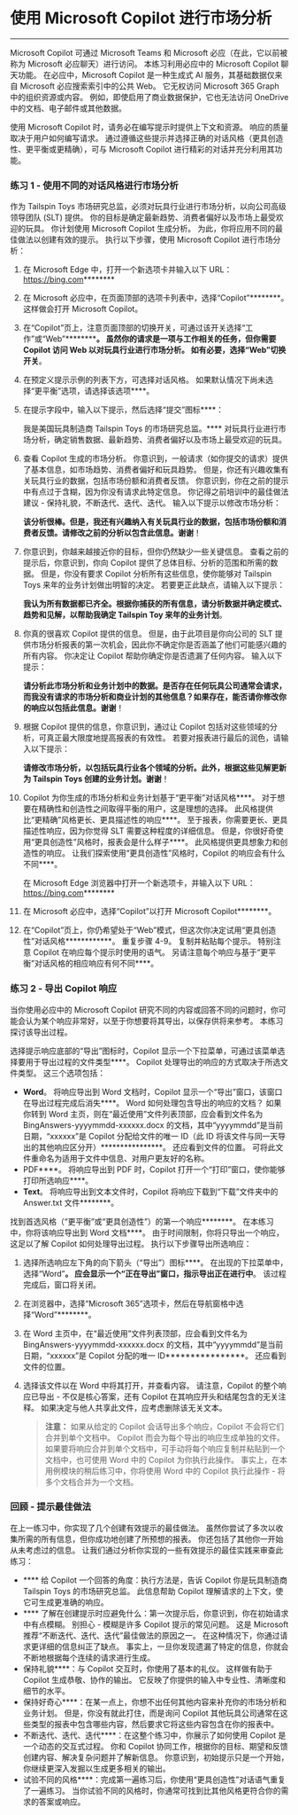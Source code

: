 # 使用 Microsoft Copilot 进行市场分析
---
Microsoft Copilot 可通过 Microsoft Teams 和 Microsoft 必应（在此，它以前被称为 Microsoft 必应聊天）进行访问。 本练习利用必应中的 Microsoft Copilot 聊天功能。 在必应中，Microsoft Copilot 是一种生成式 AI 服务，其基础数据仅来自 Microsoft 必应搜索索引中的公共 Web。 它无权访问 Microsoft 365 Graph 中的组织资源或内容。 例如，即使启用了商业数据保护，它也无法访问 OneDrive 中的文档、电子邮件或其他数据。

使用 Microsoft Copilot 时，请务必在编写提示时提供上下文和资源。 响应的质量取决于用户如何编写请求。 通过遵循这些提示并选择正确的对话风格（更具创造性、更平衡或更精确），可与 Microsoft Copilot 进行精彩的对话并充分利用其功能。

### 练习 1 - 使用不同的对话风格进行市场分析

作为 Tailspin Toys 市场研究总监，必须对玩具行业进行市场分析，以向公司高级领导团队 (SLT) 提供。 你的目标是确定最新趋势、消费者偏好以及市场上最受欢迎的玩具。 你计划使用 Microsoft Copilot 生成分析。 为此，你将应用不同的最佳做法以创建有效的提示。 执行以下步骤，使用 Microsoft Copilot 进行市场分析：

1.  在 Microsoft Edge 中，打开一个新选项卡并输入以下 URL：https://bing.com********
2.  在 Microsoft 必应中，在页面顶部的选项卡列表中，选择“Copilot”********。 这样做会打开 Microsoft Copilot。
3.  在“Copilot”页上，注意页面顶部的切换开关，可通过该开关选择“工作”或“Web”************。 虽然你的请求是一项与工作相关的任务，但你需要 Copilot 访问 Web 以对玩具行业进行市场分析。 如有必要，选择“Web”切换开关****。
4.  在预定义提示示例的列表下方，可选择对话风格。 如果默认情况下尚未选择“更平衡”选项，请选择该选项****。
5.  在提示字段中，输入以下提示，然后选择“提交”图标****：
    
    我是美国玩具制造商 Tailspin Toys 的市场研究总监。**** 对玩具行业进行市场分析，确定销售数据、最新趋势、消费者偏好以及市场上最受欢迎的玩具。
6.  查看 Copilot 生成的市场分析。 你意识到，一般请求（如你提交的请求）提供了基本信息，如市场趋势、消费者偏好和玩具趋势。 但是，你还有兴趣收集有关玩具行业的数据，包括市场份额和消费者反馈。 你意识到，你在之前的提示中有点过于含糊，因为你没有请求此特定信息。 你记得之前培训中的最佳做法建议 - 保持礼貌，不断迭代、迭代、迭代。 输入以下提示以修改市场分析：
    
    **该分析很棒。但是，我还有兴趣纳入有关玩具行业的数据，包括市场份额和消费者反馈。请修改之前的分析以包含此信息。谢谢**！
7.  你意识到，你越来越接近你的目标，但你仍然缺少一些关键信息。 查看之前的提示后，你意识到，你向 Copilot 提供了总体目标、分析的范围和所需的数据。 但是，你没有要求 Copilot 分析所有这些信息，使你能够对 Tailspin Toys 来年的业务计划做出明智的决定。 若要更正此缺点，请输入以下提示：
    
    **我认为所有数据都已齐全。根据你捕获的所有信息，请分析数据并确定模式、趋势和见解，以帮助我确定 Tailspin Toy 来年的业务计划**。
8.  你真的很喜欢 Copilot 提供的信息。 但是，由于此项目是你向公司的 SLT 提供市场分析报表的第一次机会，因此你不确定你是否涵盖了他们可能感兴趣的所有内容。 你决定让 Copilot 帮助你确定你是否遗漏了任何内容。 输入以下提示：
    
    **请分析此市场分析和业务计划中的数据。是否存在任何玩具公司通常会请求，而我没有请求的市场分析和商业计划的其他信息？如果存在，能否请你修改你的响应以包括此信息。谢谢**！
9.  根据 Copilot 提供的信息，你意识到，通过让 Copilot 包括对这些领域的分析，可真正最大限度地提高报表的有效性。 若要对报表进行最后的润色，请输入以下提示：
    
    **请修改市场分析，以包括玩具行业各个领域的分析。此外，根据这些见解更新为 Tailspin Toys 创建的业务计划。谢谢**！
10. Copilot 为你生成的市场分析和业务计划基于“更平衡”对话风格****。 对于想要在精确性和创造性之间取得平衡的用户，这是理想的选择。 此风格提供比“更精确”风格更长、更具描述性的响应****。 至于报表，你需要更长、更具描述性响应，因为你觉得 SLT 需要这种程度的详细信息。 但是，你很好奇使用“更具创造性”风格时，报表会是什么样子****。 此风格提供更具想象力和创造性的响应。 让我们探索使用“更具创造性”风格时，Copilot 的响应会有什么不同****。
    
    在 Microsoft Edge 浏览器中打开一个新选项卡，并输入以下 URL：https://bing.com********
11. 在 Microsoft 必应中，选择“Copilot”以打开 Microsoft Copilot********。
12. 在“Copilot”页上，你仍希望处于“Web”模式，但这次你决定试用“更具创造性”对话风格************。 重复步骤 4-9。 复制并粘贴每个提示。 特别注意 Copilot 在响应每个提示时使用的语气。 另请注意每个响应与基于“更平衡”对话风格的相应响应有何不同****。

### 练习 2 - 导出 Copilot 响应

当你使用必应中的 Microsoft Copilot 研究不同的内容或回答不同的问题时，你可能会认为某个响应非常好，以至于你想要将其导出，以保存供将来参考。 本练习探讨该导出过程。

选择提示响应底部的“导出”图标时，Copilot 显示一个下拉菜单，可通过该菜单选择要用于导出过程的文件类型****。 Copilot 处理导出的响应的方式取决于所选文件类型。 这三个选项包括：

 -  **Word**。 将响应导出到 Word 文档时，Copilot 显示一个“导出”窗口，该窗口在导出过程完成后消失****。 Word 如何处理包含导出的响应的文档？ 如果你转到 Word 主页，则在“最近使用”文件列表顶部，应会看到文件名为 BingAnswers-yyyymmdd-xxxxxx.docx 的文档，其中“yyyymmdd”是当前日期，“xxxxxx”是 Copilot 分配给文件的唯一 ID（此 ID 将该文件与同一天导出的其他响应区分开）****************。 还应看到文件的位置。 可将此文件重命名为适用于文件中信息、对用户更友好的名称。
 -  PDF****。 将响应导出到 PDF 时，Copilot 打开一个“打印”窗口，使你能够打印所选响应****。
 -  **Text**。 将响应导出到文本文件时，Copilot 将响应下载到“下载”文件夹中的 Answer.txt 文件********。

找到首选风格（“更平衡”或“更具创造性”）的第一个响应********。 在本练习中，你将该响应导出到 Word 文档****。 由于时间限制，你将只导出一个响应，这足以了解 Copilot 如何处理导出过程。 执行以下步骤导出所选响应：

1.  选择所选响应左下角的向下箭头（“导出”）图标****。 在出现的下拉菜单中，选择“Word”****。 应会显示一个“正在导出”窗口，指示导出正在进行中****。 该过程完成后，窗口将关闭。
2.  在浏览器中，选择“Microsoft 365”选项卡，然后在导航窗格中选择“Word”********。
3.  在 Word 主页中，在“最近使用”文件列表顶部，应会看到文件名为 BingAnswers-yyyymmdd-xxxxxx.docx 的文档，其中“yyyymmdd”是当前日期，“xxxxxx”是 Copilot 分配的唯一 ID****************。 还应看到文件的位置。<br>
4.  选择该文件以在 Word 中将其打开，并查看内容。 请注意，Copilot 的整个响应已导出 - 不仅是核心答案，还有 Copilot 在其响应开头和结尾包含的无关注释。 如果决定与他人共享此文件，应考虑删除该无关文本。

    > **注意：** 如果从给定的 Copilot 会话导出多个响应，Copilot 不会将它们合并到单个文档中。 Copilot 而会为每个导出的响应生成单独的文件。 如果要将响应合并到单个文档中，可手动将每个响应复制并粘贴到一个文档中，也可使用 Word 中的 Copilot 为你执行此操作。 事实上，在本用例模块的稍后练习中，你将使用 Word 中的 Copilot 执行此操作 - 将多个文档合并为一个文档。

### 回顾 - 提示最佳做法<br>

在上一练习中，你实现了几个创建有效提示的最佳做法。 虽然你尝试了多次以收集所需的所有信息，但你成功地创建了所预想的报表。 你还包括了其他你一开始从未考虑过的信息。 让我们通过分析你实现的一些有效提示的最佳实践来审查此练习：

 -  **** 给 Copilot 一个回答的角度：执行方法是，告诉 Copilot 你是玩具制造商 Tailspin Toys 的市场研究总监。 此信息帮助 Copilot 理解请求的上下文，使它可生成更准确的响应。
 -  **** 了解在创建提示时应避免什么：第一次提示后，你意识到，你在初始请求中有点模糊。 别担心 - 模糊是许多 Copilot 提示的常见问题。 这是 Microsoft 推荐“不断迭代、迭代、迭代”最佳做法的原因之一。 在这种情况下，你通过请求更详细的信息纠正了缺点。 事实上，一旦你发现遗漏了特定的信息，你就会不断地根据每个连续的请求进行生成。
 -  保持礼貌****：与 Copilot 交互时，你使用了基本的礼仪。 这样做有助于 Copilot 生成恭敬、协作的输出。 它反映了你提供的输入中专业性、清晰度和细节的水平。
 -  保持好奇心****：在某一点上，你想不出任何其他内容来补充你的市场分析和业务计划。 但是，你没有就此打住，而是询问 Copilot 其他玩具公司通常在这些类型的报表中包含哪些内容，然后要求它将这些内容包含在你的报表中。
 -  不断迭代、迭代、迭代****：在这整个练习中，你展示了如何使用 Copilot 是一个动态的交互式过程。 你和 Copilot 协同工作，根据你的目标、期望和反馈创建内容、解决复杂问题并了解新信息。 你意识到，初始提示只是一个开始，你继续更深入发掘以生成更多相关的输出。
 -  试验不同的风格****：完成第一遍练习后，你使用“更具创造性”对话语气重复了一遍练习。 当你试验不同的风格时，你通常可找到比其他风格更符合你的需求的答案或响应。
